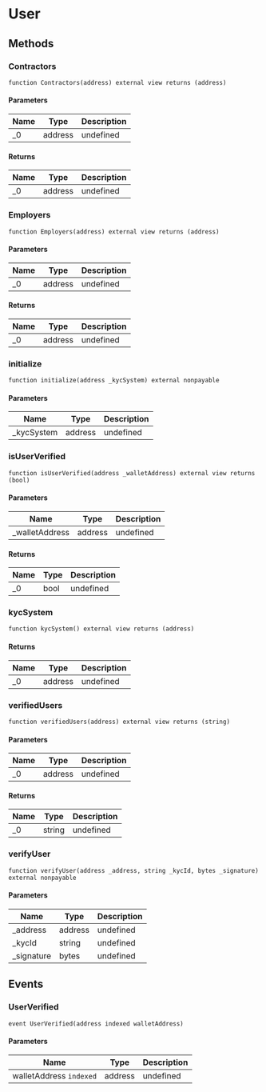 # User









## Methods

### Contractors

```solidity
function Contractors(address) external view returns (address)
```





#### Parameters

| Name | Type | Description |
|---|---|---|
| _0 | address | undefined |

#### Returns

| Name | Type | Description |
|---|---|---|
| _0 | address | undefined |

### Employers

```solidity
function Employers(address) external view returns (address)
```





#### Parameters

| Name | Type | Description |
|---|---|---|
| _0 | address | undefined |

#### Returns

| Name | Type | Description |
|---|---|---|
| _0 | address | undefined |

### initialize

```solidity
function initialize(address _kycSystem) external nonpayable
```





#### Parameters

| Name | Type | Description |
|---|---|---|
| _kycSystem | address | undefined |

### isUserVerified

```solidity
function isUserVerified(address _walletAddress) external view returns (bool)
```





#### Parameters

| Name | Type | Description |
|---|---|---|
| _walletAddress | address | undefined |

#### Returns

| Name | Type | Description |
|---|---|---|
| _0 | bool | undefined |

### kycSystem

```solidity
function kycSystem() external view returns (address)
```






#### Returns

| Name | Type | Description |
|---|---|---|
| _0 | address | undefined |

### verifiedUsers

```solidity
function verifiedUsers(address) external view returns (string)
```





#### Parameters

| Name | Type | Description |
|---|---|---|
| _0 | address | undefined |

#### Returns

| Name | Type | Description |
|---|---|---|
| _0 | string | undefined |

### verifyUser

```solidity
function verifyUser(address _address, string _kycId, bytes _signature) external nonpayable
```





#### Parameters

| Name | Type | Description |
|---|---|---|
| _address | address | undefined |
| _kycId | string | undefined |
| _signature | bytes | undefined |



## Events

### UserVerified

```solidity
event UserVerified(address indexed walletAddress)
```





#### Parameters

| Name | Type | Description |
|---|---|---|
| walletAddress `indexed` | address | undefined |



